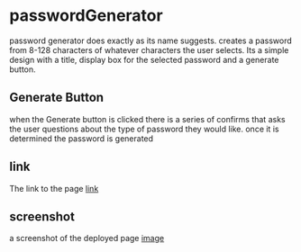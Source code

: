 # passwordGenerator
password generator does exactly as its name suggests. creates a password from 8-128 characters of whatever characters the user selects. Its a simple design with a title, display box for the selected password and a generate button.

Generate Button
---------------
when the Generate button is clicked there is a series of confirms that asks the user questions about the type of password they would like. once it is determined the password is generated

link
----
The link to the page [link](https://holbrookb23.github.io/passwordGenerator/)

screenshot
----------

a screenshot of the deployed page
[image](./Assets/Img/passwordGenerator.png)